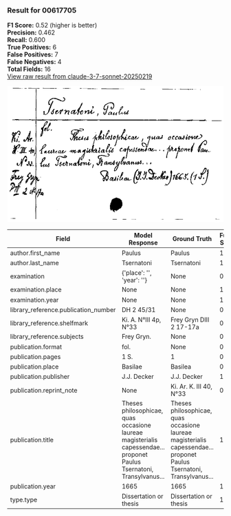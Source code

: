 ### Result for 00617705
**F1 Score:** 0.52 (higher is better)<br>**Precision:** 0.462<br>**Recall:** 0.600<br>**True Positives:** 6<br>**False Positives:** 7<br>**False Negatives:** 4<br>**Total Fields:** 16<br>[View raw result from claude-3-7-sonnet-20250219](https://github.com/RISE-UNIBAS/humanities_data_benchmark/blob/main/results/2025-09-02/T0144/request_T0144_00617705.json)

<img src="https://github.com/RISE-UNIBAS/humanities_data_benchmark/blob/main/benchmarks/zettelkatalog/images/00617705.jpg?raw=true" alt="00617705" width="600px">

| Field | Model Response | Ground Truth | Fuzzy Score | Match |
|-------|----------------|--------------|-------------|-------|
| author.first_name | Paulus | Paulus | 1.000 | ✅ |
| author.last_name | Tsernatoni | Tsernatoni | 1.000 | ✅ |
| examination | {'place': '', 'year': ''} | None | 0.000 | ❌ |
| examination.place | None | None | 1.000 | ✅ |
| examination.year | None | None | 1.000 | ✅ |
| library_reference.publication_number | DH 2 45/31 | None | 0.000 | ❌ |
| library_reference.shelfmark | Ki. A. N°III 4p, N°33 | Frey Gryn DIII 2 17-17a | 0.318 | ❌ |
| library_reference.subjects | Frey Gryn. | None | 0.000 | ❌ |
| publication.format | fol. | None | 0.000 | ❌ |
| publication.pages | 1 S. | 1 | 0.400 | ❌ |
| publication.place | Basilae | Basilea | 0.857 | ❌ |
| publication.publisher | J.J. Decker | J.J. Decker | 1.000 | ✅ |
| publication.reprint_note | None | Ki. Ar. K. III 40, N°33 | 0.000 | ❌ |
| publication.title | Theses philosophicae, quas occasione laureae magisterialis capessendae... proponet Paulus Tsernatoni, Transylvanus... | Theses philosophicae, quas occasione laureae magisterialis capessendae... proponet Paulus Tsernatoni, Transylvanus... | 1.000 | ✅ |
| publication.year | 1665 | 1665 | 1.000 | ✅ |
| type.type | Dissertation or thesis | Dissertation or thesis | 1.000 | ✅ |
